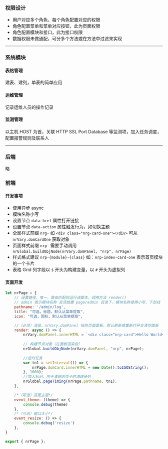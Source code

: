 ### 权限设计
- 用户对应多个角色，每个角色配置对应的权限
- 角色配置菜单和菜单对应按钮，此为页面权限
- 角色配置模块和接口，此为接口权限
- 数据权限未做通配，可分多个方法或在方法中过滤来实现

---

### 系统模块

#### 表格管理
建表、建列，单表的简单应用

#### 运维管理
记录运维人员的操作记录

#### 监测管理
以主机 HOST 为首，关联 HTTP SSL Port Database 等监测项，加入任务调度，配置报警规则及联系人

---

### 后端
略

### 前端

#### 开发事项
- 使用异步 async
- 模块名称小写
- 设置节点 `data-href` 属性打开链接
- 设置节点 `data-action` 属性触发行为，如切换主题
- 全局样式前缀 `nrg-` 如 `<div class="nrg-card-one"></div>` 可从 `nrVary.domCardOne` 获取对象
- 页面样式前缀 `nrp-` 需要手动调用 `nrGlobal.buildObjNode(nrVary.domPanel, "nrp", nrPage)`
- 样式格式建议 `nrp-{module}-{class}` 如：`nrp-index-card-one` 表示首页模块的一个卡片
- 表格 Grid 列字段以 `$` 开头为构建变量，以 `#` 开头为虚拟列

#### 页面开发
```js
let nrPage = {
    // 设置路径，唯一，路由匹配则运行该脚本，调用方法 render()
    // admin 表示模块名称 且须放置 page/admin 目录下，模块名称使用小写、下划线
    pathname: '/admin/log',
    title: "可选，标题，默认从菜单提取",
    icon: "可选，图标，默认从菜单提取",

    //（必须）渲染，nrVary.domPanel 指向页面面板，默认刷新或重新打开会清空面板
    render: async () => {
        nrVary.domPanel.innerHTML = `<div class="nrp-card">Hello World</div>`;
        
        // 构建节点对象（在面板渲染后）
        nrGlobal.buildObjNode(nrVary.domPanel, "nrp", nrPage);
        
        //定时任务
        var tn1 = setInterval(() => {
            nrPage.domCard.innerHTML = new Date().toISOString();
        }, 1000);
        //加入标记，用于清理选项卡时清理任务
        nrGlobal.pageTiming(nrPage.pathname, tn1);
    },

    /*（可选）变更主题*/
    event_theme: (theme) => {
        console.debug(theme)
    },
    /*（可选）窗口大小*/
    event_resize: () => {
        console.debug('resize')
    },
}

export { nrPage };
```
